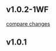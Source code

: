 
## v1.0.2-1WF

[compare changes](https://github.com/MRX-Systems/worflow-pkg-test/compare/v1.0.1...v1.0.2-1WF)

## v1.0.1

